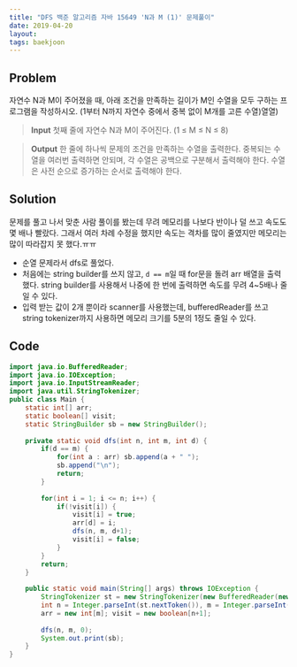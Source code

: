 ```yaml
---
title: "DFS 백준 알고리즘 자바 15649 'N과 M (1)' 문제풀이"
date: 2019-04-20
layout:
tags: baekjoon
---
```


## Problem
자연수 N과 M이 주어졌을 때, 아래 조건을 만족하는 길이가 M인 수열을 모두 구하는 프로그램을 작성하시오. (1부터 N까지 자연수 중에서 중복 없이 M개를 고른 수열)열열)

> <b>Input</b>
첫째 줄에 자연수 N과 M이 주어진다. (1 ≤ M ≤ N ≤ 8)

> <b>Output</b>
한 줄에 하나씩 문제의 조건을 만족하는 수열을 출력한다. 중복되는 수열을 여러번 출력하면 안되며, 각 수열은 공백으로 구분해서 출력해야 한다.
수열은 사전 순으로 증가하는 순서로 출력해야 한다.

## Solution
문제를 풀고 나서 맞춘 사람 풀이를 봤는데 무려 메모리를 나보다 반이나 덜 쓰고 속도도 몇 배나 빨랐다. 그래서 여러 차례 수정을 했지만 속도는 격차를 많이 줄였지만 메모리는 많이 따라잡지 못 했다.ㅠㅠ
- 순열 문제라서 dfs로 풀었다.
- 처음에는 string builder를 쓰지 않고, `d == m`일 때 for문을 돌려 arr 배열을 출력했다. string builder를 사용해서 나중에 한 번에 출력하면 속도를 무려 4~5배나 줄일 수 있다.
- 입력 받는 값이 2개 뿐이라 scanner를 사용했는데, bufferedReader를 쓰고 string tokenizer까지 사용하면 메모리 크기를 5분의 1정도 줄일 수 있다.

## Code
```java
import java.io.BufferedReader;
import java.io.IOException;
import java.io.InputStreamReader;
import java.util.StringTokenizer;
public class Main {
	static int[] arr;
	static boolean[] visit;
	static StringBuilder sb = new StringBuilder();
	
	private static void dfs(int n, int m, int d) {
		if(d == m) {
			for(int a : arr) sb.append(a + " ");
			sb.append("\n");
			return;
		}
		
		for(int i = 1; i <= n; i++) {
			if(!visit[i]) {
				visit[i] = true;
				arr[d] = i;
				dfs(n, m, d+1);
				visit[i] = false;
			}
		}
		return;
	}
	
	public static void main(String[] args) throws IOException {
		StringTokenizer st = new StringTokenizer(new BufferedReader(new InputStreamReader(System.in)).readLine());
		int n = Integer.parseInt(st.nextToken()), m = Integer.parseInt(st.nextToken());
		arr = new int[m]; visit = new boolean[n+1];
		
		dfs(n, m, 0);
		System.out.print(sb);
	}
}
```
